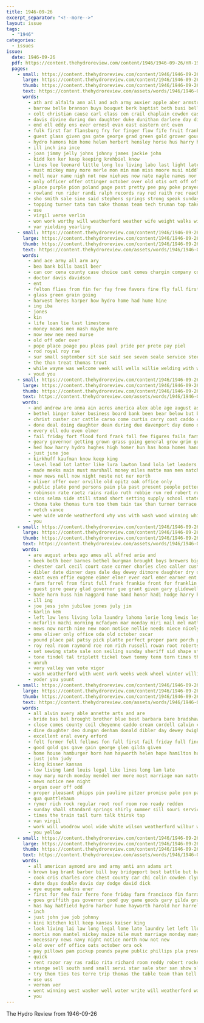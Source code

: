 ```yaml
---
title: 1946-09-26
excerpt_separator: "<!--more-->"
layout: issue
tags:
  - "1946"
categories:
  - issues
issue:
  date: 1946-09-26
  pdf: https://content.thehydroreview.com/content/1946/1946-09-26/HR-1946-09-26.pdf
  pages:
    - small: https://content.thehydroreview.com/content/1946/1946-09-26/small/HR-1946-09-26-01.jpg
      large: https://content.thehydroreview.com/content/1946/1946-09-26/large/HR-1946-09-26-01.jpg
      thumb: https://content.thehydroreview.com/content/1946/1946-09-26/thumbnails/HR-1946-09-26-01.jpg
      text: https://content.thehydroreview.com/assets/words/1946/1946-09-26/HR-1946-09-26-01.txt
      words:
        - ath ard alfalfa ann all and ach army auxier apple aber armstrong austin are aim
        - barrow belle branson buys bouquet berk baptist beth busi bells back been ber begin but bars baker borns bill bands bank book blaine bese bread boys bly billy ben banner bry broad bixler bearer buck berkshire barrows bow big bible
        - colt christian cause carl class cen crail chaplain cowden case company carnegie chief cecil cleo cal chai church carry change charles course champ chester cant charity champion cand clay cast clinton county carolyn colony city clarence contin
        - davis divine during don daughter duke dunithan darlene day dies doubt devel dale dea drew duk desire dagle dean december done dal dewey director due
        - end ell eddy ens ever ernest evan east eastern ent even
        - fulk first far flansburg fry for finger flow fife fruit frankie faith friends fair folsom flag fuel former farm from frank fees
        - guest glass given gas gate george grad green gold grover gourd govern glenn glendon grape gam genesis group good governor grand
        - hydro hamons him home helen herbert hensley horse hus harry herford howard hamp how house holy held hey hinton homa has harrell husbands husband homes hall hope her hill had haye
        - ill inch ina ince
        - joan jimmy jelly johns johnny james jackie john
        - kidd ken ker keep keeping krehbiel know
        - lines lee leonard little long lou living labo last light later lam larger late lit
        - must mickey many more merle mon min man miss moore musi middle marilyn main mare major market minnie members martha machin miller mei made marlin matter monday march mary
        - nell near name nigh not new niehues now nate nagle names nor night
        - only officer offer ottinger october over old otis ort off office
        - place purple pion poland page past pretty pee pay poke prayer payne port pree phi ply price per pass pen politi prim plant prom people phipps pot petty present pro paper pany
        - rowland run rider randi ralph records ray red raith roc reach rear rozell roy rita rainbow road ried rule robert reno randolph radio rival rain ran
        - sho smith sale sine said stephens springs strong speak sunday sing sorrel stand star sons special stalling stange sid son sheridan state sept she september six sole steer stockton stole second sang service show scott saturday short school song slemp speaks sai
        - topping turner tata ton take thomas team tech truman top takes thom times the than tures ten tacker them tim then ture tack tiny town
        - use
        - virgil verse verlin
        - won work worthy will weatherford weather wife weight walks with week way winners well willie watson white write wells winnings was wan win wayne
        - yar yielding yearling
    - small: https://content.thehydroreview.com/content/1946/1946-09-26/small/HR-1946-09-26-02.jpg
      large: https://content.thehydroreview.com/content/1946/1946-09-26/large/HR-1946-09-26-02.jpg
      thumb: https://content.thehydroreview.com/content/1946/1946-09-26/thumbnails/HR-1946-09-26-02.jpg
      text: https://content.thehydroreview.com/assets/words/1946/1946-09-26/HR-1946-09-26-02.txt
      words:
        - and ace army all arm ary
        - bea bank bills basil beer
        - can cor cena county case choice cast comes chargin company coach cee caddo collins cashier cole
        - doctor davis davidson
        - ent
        - felton flies from fin fer fay free favors fine fly fall first friendly favorite for files farm
        - glass green grain going
        - harvest heres harper how hydro home had hume hine
        - ing iba
        - jones
        - kin
        - life loan lie last limestone
        - money means men mash maybe more
        - now new nee need nurse
        - old off oder over
        - pope place poage pou pleas paul pride per prete pay piel
        - rod royal roy rae
        - sur small september sit sie said see seven seale service steel still saturday sights son seed swears silver station
        - the than treat thomas trout
        - while wayne was welcome week will wells willie welding with weatherford whittemore well
        - youd you
    - small: https://content.thehydroreview.com/content/1946/1946-09-26/small/HR-1946-09-26-03.jpg
      large: https://content.thehydroreview.com/content/1946/1946-09-26/large/HR-1946-09-26-03.jpg
      thumb: https://content.thehydroreview.com/content/1946/1946-09-26/thumbnails/HR-1946-09-26-03.jpg
      text: https://content.thehydroreview.com/assets/words/1946/1946-09-26/HR-1946-09-26-03.txt
      words:
        - and andrew are anna ain acres america alex able age august ask all
        - bethel binger baker business board bank been bear below but blade bottle barker beat book butler bring box bradley buy bulla bartgis
        - christ custer car cattle carso come curtis carry cost caddo comes city channel can cors church cen carpenter carruth charles carl cloninger cratic cold county current cation
        - done deal doing daughter dean during due davenport day demo daughters dinner does dahlenburg dam die
        - every ell edu even elmer
        - fail friday fort flood ford frank fall fee figures fails farm for felton freidline first full fast flowers faster fune friendly from free fresh
        - geary governor getting grown grass going general grow grim gov guest gums good
        - hed how harry hydro hughes high homer hun has homa homes hand him hart henke had hinton hafer howard huckins
        - just june joe
        - kirkhuff kaufman know keep king
        - level lead lot latter like lura lawton land lola let leaders lydia lack lans look love
        - made meeks main must marshall money miles matte man men match more most momen mar may morgan many much ming
        - new news nell now night neste not ner north
        - oliver offer over orville old opitz oak office only
        - public plate pond persons pain pla past present people potters paul patience pal plan pautz point plant pounds promise peo potter phon ponds part pro plants perera
        - robinson rate raetz rains radio ruth robbie run red robert rush rog roy regular
        - sins selma side still stand short setting supply school state sincere sell saturday ship such south start second shall sale service set sin spring sunday speed sickles shield stands super slight states september subject said speech stafford slate sons spill spencer stock summer son share sermon step street
        - thoma take thomas turn too them tain tax than turner terrace tour team tell the
        - vetch vance
        - wee wide warde weatherford why was with wash wood winning while west work water wilson won weak will winter week waldo ways want walter wire welcome
        - you
    - small: https://content.thehydroreview.com/content/1946/1946-09-26/small/HR-1946-09-26-04.jpg
      large: https://content.thehydroreview.com/content/1946/1946-09-26/large/HR-1946-09-26-04.jpg
      thumb: https://content.thehydroreview.com/content/1946/1946-09-26/thumbnails/HR-1946-09-26-04.jpg
      text: https://content.thehydroreview.com/assets/words/1946/1946-09-26/HR-1946-09-26-04.txt
      words:
        - are august arbes ago ames all alfred arie and
        - beek both beer barnes bethel burgman brought boys brewers big business been bounds block beck but billy bobbie bryan buckmaster balance blough byrum beth ben bennett
        - chester carl cecil court case corner charles cleo caller custer cash curtis clinton carrier claude came camp cattle city chris caddo can county cad charlie chen cal carmen come
        - dibler date dinner days dale day dewey ditmore daughter dry during dib down delvin director door
        - east even effie eugene eimer elmer ever earl emer earner ent egg
        - farm farrel from first full frank frankie front for franklin fair flock fest few former friday
        - guest gore geary glad governor gue grant given gary glidewell gone good guardian getting grady george
        - hade horn huss him haggard hone hand honor hadi hodge harry homa hour hood home huff had hydro heineman her has house hinton hubert
        - ill ing
        - joe jess john jubilee jones july jim
        - karlin kem
        - left law lens living lola laundry lahoma lorie long lewis loyd less lydia last legal linda lee lloyd lum land lett lackey laser
        - mcfarlin machi morning mcfadyen mar monday miri mail mel matter many may men more miles min merle marion missouri masoner madaline melvin mee minnie miller made myron mash mention
        - news now north nine new noon notice nellie needs niece nicely night
        - oma oliver only office oda old october oscar
        - pound place pal patsy pick platte perfect proper pare porch pete public pitzer pleasant point person present prentice
        - roy real room raymond roe rom rich russell rowan root robertson russel rough ruhl robbins row running rowland rand rosser run
        - set sewing state sale son seiling sunday sheriff sid shape stutzman said short sept sears swing states school sum september strong sell spain saa sylvester soon sunda sons see sister saturday south snyder smith
        - tone tindel tal triplett tickel town tommy tenn torn times them ten tate texas tse talk trailer the thirsk than too trip
        - unruh
        - very valley van vote vigor
        - wash weatherford with went work weeks week wheel winter william well warren was will wide wich wool west watch
        - yoder you yount
    - small: https://content.thehydroreview.com/content/1946/1946-09-26/small/HR-1946-09-26-05.jpg
      large: https://content.thehydroreview.com/content/1946/1946-09-26/large/HR-1946-09-26-05.jpg
      thumb: https://content.thehydroreview.com/content/1946/1946-09-26/thumbnails/HR-1946-09-26-05.jpg
      text: https://content.thehydroreview.com/assets/words/1946/1946-09-26/HR-1946-09-26-05.txt
      words:
        - all alvin avery able annette arts and are
        - bride bas bel brought brother blue best barbara bare bradshaw bring balloon bouquet beat born
        - close comes county coil cheyenne caddo cream cordell calvin carver call cape company chor city che court church clover
        - dine daughter deo dungan denham donald dibler day dewey dwight deep during done
        - excellent eral every erford
        - felt former fell fellows fon fall first fail friday full fine franklin falling fresh french for from fuel
        - good gold gas gave gain george glen gilda given
        - home house hamburger horn ham hayworth helen hope hamilton hubert hea hot held had hydro her hays
        - just john judy
        - king kisser kansas
        - low living land louis legal like lines long lam late
        - may mary march monday mendel mer more most marriage man matter madeline must marjorie miss
        - news notice nee night
        - organ over off odd
        - proper pleasant phipps pin pauline pitzer promise pale pon patsy present
        - qua quattlebaum
        - rymer rich rock regular root roof room roo ready redden
        - sunday shall standard springs shirly summer sill souri service special see school shoop shoulders stage short sho squire sept store sang state september sister safer sweet seed
        - times the train tail turn talk thirsk tap
        - van virgil
        - work will woodrow wool wide white wilson weatherford wilbur want with was west while wine warren weather
        - you yellow
    - small: https://content.thehydroreview.com/content/1946/1946-09-26/small/HR-1946-09-26-06.jpg
      large: https://content.thehydroreview.com/content/1946/1946-09-26/large/HR-1946-09-26-06.jpg
      thumb: https://content.thehydroreview.com/content/1946/1946-09-26/thumbnails/HR-1946-09-26-06.jpg
      text: https://content.thehydroreview.com/assets/words/1946/1946-09-26/HR-1946-09-26-06.txt
      words:
        - all american aymond are and army anti ann adams art
        - brown bag brant barber bill buy bridgeport best battle but baby branson beets bob bradley buckmaster bran boys ber begin bro break
        - cook cris charles core chest county car chi colin cowden clyde call close corn court colo come caddo cold clock clear chapman card city coop chairs conat
        - date days double davis day dodge david dick
        - eye eugene eakins ener
        - first for few fair ferre fone friday farm francisco fin farragut fletcher from farmer
        - goes griffith gas governor good guy game goods gary gilda gravel
        - has hay hatfield hydro harbor hume hayworth harold hor harrell henry home high hee how heres harl hixon her
        - inch
        - just john jue job johnny
        - kini kitchen kill keep kansas kaiser king
        - look living lai law long legal lone late laundry let left lloyd later
        - mortis mon mantel mickey maize mile must marriage monday many most mat mack main more maisie
        - necessary news navy night notice north now not new
        - old over off office oats october ora ock
        - pay pillows pam pickup pounds payne public phillips pla present past pearl persons plenty potter
        - quick
        - rent razor ray ras radio rita richard room reddy robert rockers russell ris rings ruth
        - stange sell south sand small servi star sale ster san show slaughter smith senior step sunday see shack shows still school short sween shall said station saturday sid sept september street scarce slow she stock sumners sat sumner stoves sour ship supply schroder staff service slaugh
        - try them ties tes terre trip thomas the table team than tell town too top talk then
        - use uss
        - vernon ver
        - went winning west washer well water write will weatherford walker weathers week wash walter way white was wells weather wilson with world wear war wheat wait while
        - you
---
```


The Hydro Review from 1946-09-26

<!--more-->

